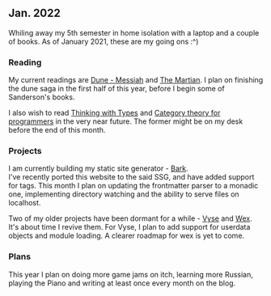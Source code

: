 ## Jan. 2022
Whiling away my 5th semester in home isolation with a laptop and a couple of books.
As of January 2021, these are my going ons :^)

### Reading
My current readings are [Dune - Messiah](https://en.wikipedia.org/wiki/Dune_Messiah) and [The Martian](https://www.goodreads.com/book/show/18007564-the-martian).
I plan on finishing the dune saga in the first half of this year, before I begin some of Sanderson's books.

I also wish to read  [Thinking with Types](https://thinkingwithtypes.com/) and
[Category theory for programmers](https://www.goodreads.com/en/book/show/33618151-category-theory-for-programmers)
in the very near future.
The former might be on my desk before the end of this month.

### Projects
I am currently building my static site generator - [Bark](https://injuly.in/bark/). <br/>
I've recently ported this website to the said SSG, and have added support for tags.
This month I plan on updating the frontmatter parser to a monadic one, implementing directory watching and the ability to serve files on localhost.

Two of my older projects have been dormant for a while -
[Vyse](https://injuly.in/vyse) and [Wex](https://github.com/cpp-gamedev/wex). <br/>
It's about time I revive them.
For Vyse, I plan to add support for userdata objects and module loading.
A clearer roadmap for wex is yet to come.

### Plans 
This year I plan on doing more game jams on itch, learning more Russian,
playing the Piano and writing at least once every month on the blog.
